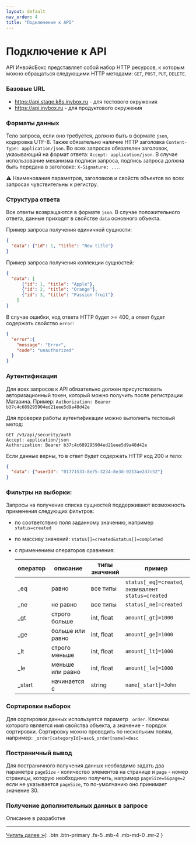 ```yaml
---
layout: default
nav_order: 4
title: "Подключение к API"
---
```


# Подключение к API

API ИнвойсБокс представляет собой набор HTTP ресурсов, к которым можно обращаться следующими HTTP методами: `GET`, `POST`, `PUT`, `DELETE`.

### Базовые URL

- https://api.stage.k8s.invbox.ru - для тестового окружения
- https://api.invbox.ru - для продуктового окружения

### Форматы данных

Тело запроса, если оно требуется, должно быть в формате `json`, кодировка UTF-8.
Также обязательно наличие HTTP заголовка `Content-Type: application/json`. 
Во всех запросах обязателен заголовок, указывающий на формат ответа: `Accept: application/json`.
В случае использование механизма подписи запроса, подпись запроса должна быть передана в заголовке: `X-Signature: ...`.

:warning: Наименования параметров, заголовков и свойств объектов во всех запросах чувствительны к регистру.

### Структура ответа

Все ответы возвращаются в формате `json`. 
В случае положительного ответа, данные приходят в свойстве `data` основного объекта.

Пример запроса получения единичной сущности:
```json
{
  "data": {"id": 1, "title": "New title"}
}
```

Пример запроса получения коллекции сущностей:
```json
{
  "data": [
      {"id": 1, "title": "Apple"},
      {"id": 2, "title": "Orange"},
      {"id": 3, "title": "Passion fruit"}
    ]
}
```

В случае ошибки, код ответа HTTP будет >= 400, а ответ будет содержать свойство `error`:
```json
{
  "error":{
    "message": "Error",
    "code": "unauthorized"
  }
}
```

### Аутентификация

Для всех запросов к API обязательно должен присутствовать авторизационный токен, который можно получить после регистрации Магазина.
Пример: `Authorization: Bearer b37c4c689295904ed21eee5d9a48d42e`

Для проверки работы аутентификации можно выполнить тестовый метод:
```
GET /v3/api/security/auth
Accept: application/json
Authorization: Bearer b37c4c689295904ed21eee5d9a48d42e
```

Если данные верны, то в ответ будет содержать HTTP код 200 и тело:
```json
{
  "data": {"userId": "01771533-8e75-3234-8e3d-9213ae2d7c52"}
}
```

### Фильтры на выборки:

Запросы на получение списка сущностей поддерживают возможность применения следующих фильтров:
- по соответствию поля заданному значению, например `status=created`
- по массиву значений: `status[]=created&status[]=completed`
- с применением операторов сравнения:

  | оператор| описание          |  типы значений   | пример
  | ------- |-------------------| -----------------|-------
  | _eq     | равно             | все типы         | `status[_eq]=created`, эквивалент `status=created`
  | _ne     | не равно          | все типы         | `status[_ne]=created`
  | _gt     | строго больше     | int, float       | `amount[_gt]=1000`
  | _ge     | больше или равно  | int, float       | `amount[_ge]=1000`
  | _lt     | строго меньше     | int, float       | `amount[_lt]=1000`
  | _le     | меньше или равно  | int, float       | `amount[_le]=1000`
  | _start  | начинается с      | string           | `name[_start]=John`

### Сортировки выборок

Для сортировки данных используется параметр `_order`. Ключом которого является имя свойства объекта,
а значение - порядок сортировки. Сортировку можно проводить по нескольким полям, например:
`_order[categoryId]=asc&_order[name]=desc`

### Постраничный вывод

Для постраничного получения данных необходимо задать два параметра `pageSize` - количество элементов
на странице и `page` - номер страницы, которую необходимо получить, например `pageSize=5&page=2`
если не указывается `pageSize`, то по-умолчанию оно принимает значение 30.

### Получение дополнительных данных в запросе

Описание в разработке

---

[Читать далее &raquo;](/docs/api){: .btn .btn-primary .fs-5 .mb-4 .mb-md-0 .mr-2 }
